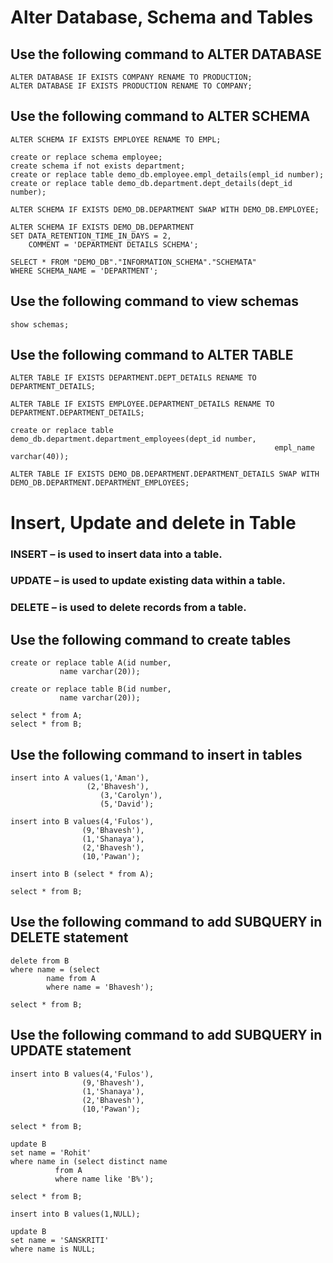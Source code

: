 # Alter Database, Schema and Tables

## Use the following command to ALTER DATABASE

	ALTER DATABASE IF EXISTS COMPANY RENAME TO PRODUCTION;
	ALTER DATABASE IF EXISTS PRODUCTION RENAME TO COMPANY;

## Use the following command to ALTER SCHEMA

	ALTER SCHEMA IF EXISTS EMPLOYEE RENAME TO EMPL;

	create or replace schema employee;
	create schema if not exists department;
	create or replace table demo_db.employee.empl_details(empl_id number);
	create or replace table demo_db.department.dept_details(dept_id number);

	ALTER SCHEMA IF EXISTS DEMO_DB.DEPARTMENT SWAP WITH DEMO_DB.EMPLOYEE;

	ALTER SCHEMA IF EXISTS DEMO_DB.DEPARTMENT
	SET DATA_RETENTION_TIME_IN_DAYS = 2,
    	COMMENT = 'DEPARTMENT DETAILS SCHEMA';
    
	SELECT * FROM "DEMO_DB"."INFORMATION_SCHEMA"."SCHEMATA"
	WHERE SCHEMA_NAME = 'DEPARTMENT';
    
## Use the following command to view schemas

	show schemas;
    
## Use the following command to ALTER TABLE

	ALTER TABLE IF EXISTS DEPARTMENT.DEPT_DETAILS RENAME TO DEPARTMENT_DETAILS;

	ALTER TABLE IF EXISTS EMPLOYEE.DEPARTMENT_DETAILS RENAME TO DEPARTMENT.DEPARTMENT_DETAILS;

	create or replace table demo_db.department.department_employees(dept_id number,
                                                               empl_name varchar(40));
                                                               
	ALTER TABLE IF EXISTS DEMO_DB.DEPARTMENT.DEPARTMENT_DETAILS SWAP WITH DEMO_DB.DEPARTMENT.DEPARTMENT_EMPLOYEES;

# Insert, Update and delete in Table

### INSERT – is used to insert data into a table.
### UPDATE – is used to update existing data within a table.
### DELETE – is used to delete records from a table.

## Use the following command to create tables

	create or replace table A(id number,
               name varchar(20));
               
	create or replace table B(id number,
               name varchar(20));            
               
	select * from A;
	select * from B;

## Use the following command to insert in tables

	insert into A values(1,'Aman'),
        	         (2,'Bhavesh'),
                    	(3,'Carolyn'),
                    	(5,'David');
                    
	insert into B values(4,'Fulos'),
                    (9,'Bhavesh'),
                    (1,'Shanaya'),
                    (2,'Bhavesh'),
                    (10,'Pawan');
                    
	insert into B (select * from A);

	select * from B;

## Use the following command to add SUBQUERY in DELETE statement

	delete from B 
	where name = (select 
            name from A 
            where name = 'Bhavesh');
              
	select * from B;

## Use the following command to add SUBQUERY in UPDATE statement

	insert into B values(4,'Fulos'),
                    (9,'Bhavesh'),
                    (1,'Shanaya'),
                    (2,'Bhavesh'),
                    (10,'Pawan');
                    
	select * from B;

	update B
	set name = 'Rohit'
	where name in (select distinct name
              from A
              where name like 'B%');
              
	select * from B;

	insert into B values(1,NULL);

	update B
	set name = 'SANSKRITI'
	where name is NULL;

